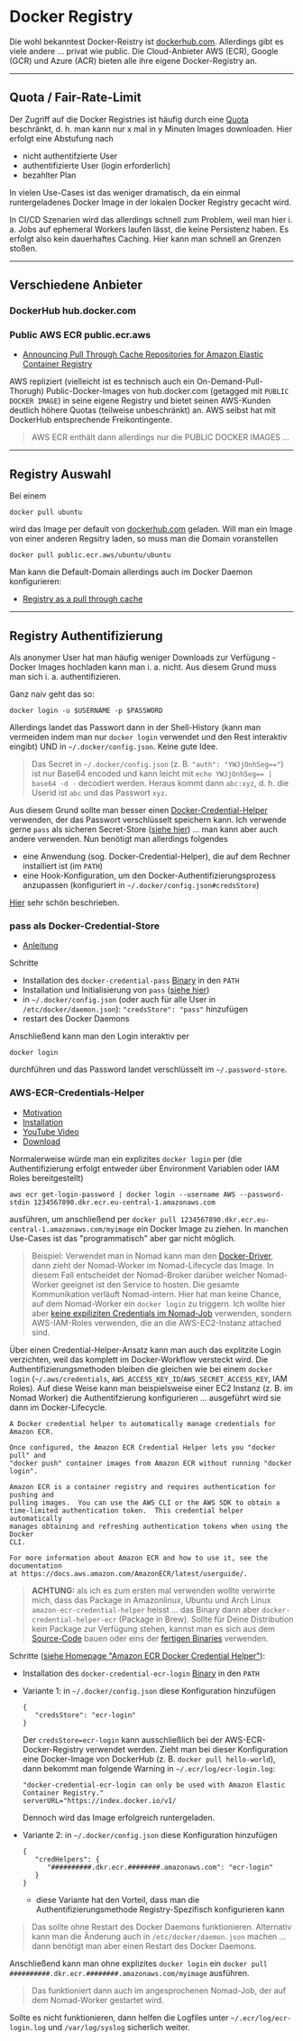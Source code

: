 # Docker Registry

Die wohl bekanntest Docker-Reistry ist [dockerhub.com](https://hub.docker.com). Allerdings gibt es viele andere ... privat wie public. Die Cloud-Anbieter AWS (ECR), Google (GCR) und Azure (ACR) bieten alle ihre eigene Docker-Registry an.

---

## Quota / Fair-Rate-Limit

Der Zugriff auf die Docker Registries ist häufig durch eine [Quota](https://www.docker.com/pricing/resource-consumption-updates/) beschränkt, d. h. man kann nur x mal in y Minuten Images downloaden. Hier erfolgt eine Abstufung nach 

* nicht authentifzierte User
* authentifizierte User (login erforderlich)
* bezahlter Plan

In vielen Use-Cases ist das weniger dramatisch, da ein einmal runtergeladenes Docker Image in der lokalen Docker Registry gecacht wird.

In CI/CD Szenarien wird das allerdings schnell zum Problem, weil man hier i. a. Jobs auf ephemeral Workers laufen lässt, die keine Persistenz haben. Es erfolgt also kein dauerhaftes Caching. Hier kann man schnell an Grenzen stoßen.

---

## Verschiedene Anbieter

### DockerHub hub.docker.com

### Public AWS ECR public.ecr.aws

* [Announcing Pull Through Cache Repositories for Amazon Elastic Container Registry](https://aws.amazon.com/blogs/aws/announcing-pull-through-cache-repositories-for-amazon-elastic-container-registry/)

AWS repliziert (vielleicht ist es technisch auch ein On-Demand-Pull-Thorugh) Public-Docker-Images von hub.docker.com (getagged mit `PUBLIC DOCKER IMAGE`) in seine eigene Registry und bietet seinen AWS-Kunden deutlich höhere Quotas (teilweise unbeschränkt) an. AWS selbst hat mit DockerHub entsprechende Freikontingente.

> AWS ECR enthält dann allerdings nur die PUBLIC DOCKER IMAGES ... 

---

## Registry Auswahl

Bei einem 

```
docker pull ubuntu
```

wird das Image per default von [dockerhub.com](https://hub.docker.com) geladen. Will man ein Image von einer anderen Regsitry laden, so muss man die Domain voranstellen

```
docker pull public.ecr.aws/ubuntu/ubuntu
```

Man kann die Default-Domain allerdings auch im Docker Daemon konfigurieren:

* [Registry as a pull through cache](https://docs.docker.com/registry/recipes/mirror/#configure-the-docker-daemon)

---

## Registry Authentifizierung

Als anonymer User hat man häufig weniger Downloads zur Verfügung - Docker Images hochladen kann man i. a. nicht. Aus diesem Grund muss man sich i. a. authentifizieren.

Ganz naiv geht das so:

```
docker login -u $USERNAME -p $PASSWORD
```

Allerdings landet das Passwort dann in der Shell-History (kann man vermeiden indem man nur `docker login` verwendet und den Rest interaktiv eingibt) UND in `~/.docker/config.json`. Keine gute Idee.

> Das Secret in `~/.docker/config.json` (z. B. `"auth": "YWJjOnh5eg=="`) ist nur Base64 encoded und kann leicht mit `echo YWJjOnh5eg== | base64 -d -` decodiert werden. Heraus kommt dann `abc:xyz`, d. h. die Userid ist `abc` und das Passwort `xyz`.

Aus diesem Grund sollte man besser einen [Docker-Credential-Helper](https://github.com/docker/docker-credential-helpers) verwenden, der das Passwort verschlüsselt speichern kann. Ich verwende gerne `pass` als sicheren Secret-Store ([siehe hier](password-manager.md)) ... man kann aber auch andere verwenden. Nun benötigt man allerdings folgendes 

* eine Anwendung (sog. Docker-Credential-Helper), die auf dem Rechner installiert ist (im `PATH`)
* eine Hook-Konfiguration, um den Docker-Authentifizierungsprozess anzupassen (konfiguriert in `~/.docker/config.json#credsStore`)

[Hier](https://medium.com/@patelprayag1990/docker-login-into-aws-ecr-through-credential-helper-af50428cfa43) sehr schön beschrieben.

### pass als Docker-Credential-Store

* [Anleitung](https://github.com/docker/docker-credential-helpers/issues/102)

Schritte

* Installation des `docker-credential-pass` [Binary](https://github.com/docker/docker-credential-helpers/releases) in den `PATH`
* Installation und Initialisierung von `pass` ([siehe hier](password-manager.md))
* in `~/.docker/config.json` (oder auch für alle User in `/etc/docker/daemon.json`): `"credsStore": "pass"` hinzufügen
* restart des Docker Daemons

Anschließend kann man den Login interaktiv per

```
docker login
```

durchführen und das Password landet verschlüsselt im `~/.password-store`.

### AWS-ECR-Credentials-Helper

* [Motivation](https://medium.com/@jdolitsky/docker-credential-magic-a-magic-shim-for-docker-credential-helpers-deae9e78c2df)
* [Installation](https://github.com/awslabs/amazon-ecr-credential-helper)
* [YouTube Video](https://www.youtube.com/watch?v=ed6Nxpe0a6E)
* [Download](https://github.com/awslabs/amazon-ecr-credential-helper/releases)

Normalerweise würde man ein explizites `docker login` per (die Authentifizierung erfolgt entweder über Environment Variablen oder IAM Roles bereitgestellt)

```
aws ecr get-login-password | docker login --username AWS --password-stdin 1234567890.dkr.ecr.eu-central-1.amazonaws.com
```

ausführen, um anschließend per `docker pull 1234567890.dkr.ecr.eu-central-1.amazonaws.com/myimage` ein Docker Image zu ziehen. In manchen Use-Cases ist das "programmatisch" aber gar nicht möglich.

> Beispiel: Verwendet man in Nomad kann man den [Docker-Driver](https://developer.hashicorp.com/nomad/docs/drivers/docker), dann zieht der Nomad-Worker im Nomad-Lifecycle das Image. In diesem Fall entscheidet der Nomad-Broker darüber welcher Nomad-Worker geeignet ist den Service to hosten. Die gesamte Kommunikation verläuft Nomad-intern. Hier hat man keine Chance, auf dem Nomad-Worker ein `docker login` zu triggern. Ich wollte hier aber [keine expiliziten Credentials im Nomad-Job](https://developer.hashicorp.com/nomad/docs/drivers/docker#authentication) verwenden, sondern AWS-IAM-Roles verwenden, die an die AWS-EC2-Instanz attached sind.

Über einen Credential-Helper-Ansatz kann man auch das explitzite Login verzichten, weil das komplett im Docker-Workflow versteckt wird. Die Authentifizierungsmethoden bleiben die gleichen wie bei einem `docker login` (`~/.aws/credentials`, `AWS_ACCESS_KEY_ID`/`AWS_SECRET_ACCESS_KEY`, IAM Roles). Auf diese Weise kann man beispielsweise einer EC2 Instanz (z. B. im Nomad Worker) die Authentifzierung konfigurieren ... ausgeführt wird sie dann im Docker-Lifecycle.

```
A Docker credential helper to automatically manage credentials for Amazon ECR.

Once configured, the Amazon ECR Credential Helper lets you "docker pull" and
"docker push" container images from Amazon ECR without running "docker login".

Amazon ECR is a container registry and requires authentication for pushing and
pulling images.  You can use the AWS CLI or the AWS SDK to obtain a
time-limited authentication token.  This credential helper automatically
manages obtaining and refreshing authentication tokens when using the Docker
CLI.

For more information about Amazon ECR and how to use it, see the documentation
at https://docs.aws.amazon.com/AmazonECR/latest/userguide/.
```

> **ACHTUNG:** als ich es zum ersten mal verwenden wollte verwirrte mich, dass das Package in Amazonlinux, Ubuntu und Arch Linux `amazon-ecr-credential-helper` heisst ... das Binary dann aber `docker-credential-helper-ecr` (Package in Brew). Sollte für Deine Distribution kein Package zur Verfügung stehen, kannst man es sich aus dem [Source-Code](https://github.com/awslabs/amazon-ecr-credential-helper) bauen oder eins der [fertigen Binaries](https://github.com/awslabs/amazon-ecr-credential-helper/releases) verwenden.

Schritte ([siehe Homepage "Amazon ECR Docker Credential Helper"](https://github.com/awslabs/amazon-ecr-credential-helper)):

* Installation des `docker-credential-ecr-login` [Binary](https://github.com/awslabs/amazon-ecr-credential-helper/releases) in den `PATH`
* Variante 1: in `~/.docker/config.json` diese Konfiguration hinzufügen

   ```
   {
      "credsStore": "ecr-login"
   }
   ```

   Der `credsStore=ecr-login` kann ausschließlich bei der AWS-ECR-Docker-Registry verwendet werden. Zieht man bei dieser Konfiguration eine Docker-Image von DockerHub (z. B. `docker pull hello-world`), dann bekommt man folgende Warning in `~/.ecr/log/ecr-login.log`:

   ```
   "docker-credential-ecr-login can only be used with Amazon Elastic Container Registry."
   serverURL="https://index.docker.io/v1/
   ```

   Dennoch wird das Image erfolgreich runtergeladen.

* Variante 2: in `~/.docker/config.json` diese Konfiguration hinzufügen

   ```
   {
      "credHelpers": {
         "##########.dkr.ecr.########.amazonaws.com": "ecr-login"
      }
   }
   ```

  * diese Variante hat den Vorteil, dass man die Authentifizierungsmethode Registry-Spezifisch konfigurieren kann

> Das sollte ohne Restart des Docker Daemons funktionieren. Alternativ kann man die Änderung auch in `/etc/docker/daemon.json` machen ... dann benötigt man aber einen Restart des Docker Daemons.

Anschließend kann man ohne explizites `docker login` ein `docker pull ##########.dkr.ecr.########.amazonaws.com/myimage` ausführen.

> Das funktioniert dann auch im angesprochenen Nomad-Job, der auf dem Nomad-Worker gestartet wird.

Sollte es nicht funktionieren, dann helfen die Logfiles unter `~/.ecr/log/ecr-login.log` und `/var/log/syslog` sicherlich weiter.

